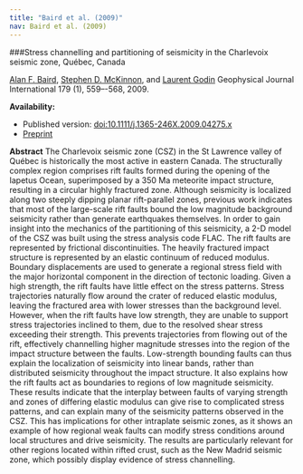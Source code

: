 ```yaml
---
title: "Baird et al. (2009)"
nav: Baird et al. (2009)
---
```


###Stress channelling and partitioning of seismicity in the Charlevoix seismic zone, Québec, Canada

[Alan F. Baird](http://www1.gly.bris.ac.uk/~baird/), [Stephen D. McKinnon](http://www.mine.queensu.ca/People/faculty/SteveMckinnon.html), and [Laurent Godin](http://www.geol.queensu.ca/faculty/fac-godin/)
Geophysical Journal International 179 (1), 559–-568, 2009.

**Availability:**

- Published version: [doi:10.1111/j.1365-246X.2009.04275.x](http://dx.doi.org/10.1111/j.1365-246X.2009.04275.x)
- [Preprint](/pdfs/baird_etal_2009.pdf) 

**Abstract** The Charlevoix seismic zone (CSZ) in the St Lawrence valley of Québec is historically the most active in eastern Canada. The structurally complex region comprises rift faults formed during the opening of the Iapetus Ocean, superimposed by a 350 Ma meteorite impact structure, resulting in a circular highly fractured zone. Although seismicity is localized along two steeply dipping planar rift-parallel zones, previous work indicates that most of the large-scale rift faults bound the low magnitude background seismicity rather than generate earthquakes themselves. In order to gain insight into the mechanics of the partitioning of this seismicity, a 2-D model of the CSZ was built using the stress analysis code FLAC. The rift faults are represented by frictional discontinuities. The heavily fractured impact structure is represented by an elastic continuum of reduced modulus. Boundary displacements are used to generate a regional stress field with the major horizontal component in the direction of tectonic loading. Given a high strength, the rift faults have little effect on the stress patterns. Stress trajectories naturally flow around the crater of reduced elastic modulus, leaving the fractured area with lower stresses than the background level. However, when the rift faults have low strength, they are unable to support stress trajectories inclined to them, due to the resolved shear stress exceeding their strength. This prevents trajectories from flowing out of the rift, effectively channelling higher magnitude stresses into the region of the impact structure between the faults. Low-strength bounding faults can thus explain the localization of seismicity into linear bands, rather than distributed seismicity throughout the impact structure. It also explains how the rift faults act as boundaries to regions of low magnitude seismicity. These results indicate that the interplay between faults of varying strength and zones of differing elastic modulus can give rise to complicated stress patterns, and can explain many of the seismicity patterns observed in the CSZ. This has implications for other intraplate seismic zones, as it shows an example of how regional weak faults can modify stress conditions around local structures and drive seismicity. The results are particularly relevant for other regions located within rifted crust, such as the New Madrid seismic zone, which possibly display evidence of stress channelling.